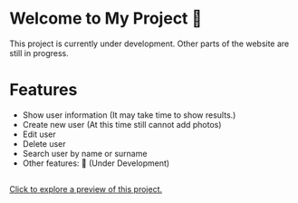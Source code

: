<h1>Welcome to My Project 👋</h1>
This project is currently under development. Other parts of the website are still in progress.<!--and only the search feature is available. Other parts of the website are still in progress. -->

<h1>Features</h1>
<ul>
  <li>Show user information (It may take time to show results.)</li>
  <li>Create new user (At this time still cannot add photos)</li>
  <li>Edit user</li>
  <li>Delete user</li>
  <li>Search user by name or surname</li>
  <li>Other features: 🚧 (Under Development)</li>
</ul>
<h2></h2>
<p><a href="https://user-management-j1gh.onrender.com/">Click to explore a preview of this project.</a></p>
